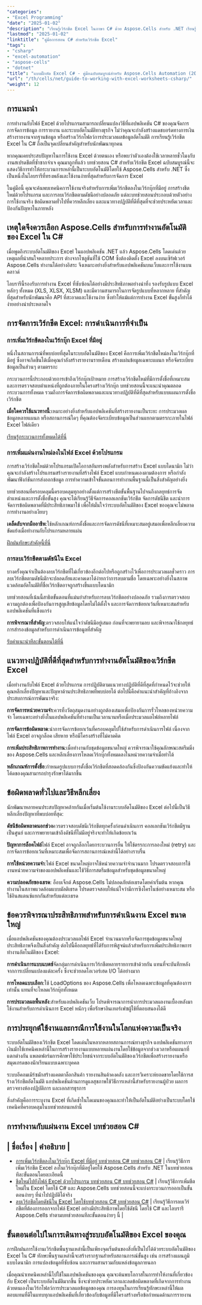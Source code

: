 ```yaml
---
"categories":
- "Excel Programming"
"date": "2025-01-02"
"description": "เรียนรู้เวิร์กชีต Excel ในภาษา C# ด้วย Aspose.Cells สำหรับ .NET เรียนรู้การเพิ่ม ลบ และจัดการไฟล์ Excel ด้วยโปรแกรม พร้อมตัวอย่างการใช้งานจริงและแนวทางปฏิบัติที่ดีที่สุด"
"lastmod": "2025-01-02"
"linktitle": "คู่มือการสอน C# สำหรับเวิร์กชีต Excel"
"tags":
- "csharp"
- "excel-automation"
- "aspose-cells"
- "dotnet"
"title": "แบบฝึกหัด Excel C# - คู่มือฉบับสมบูรณ์สำหรับ Aspose.Cells Automation (2025)"
"url": "/th/cells/net/guide-to-working-with-excel-worksheets-csharp/"
"weight": 12
---
```


## การแนะนำ

การทำงานกับไฟล์ Excel ด้วยโปรแกรมสามารถเปลี่ยนแปลงวิธีที่แอปพลิเคชัน C# ของคุณจัดการการจัดการข้อมูล การรายงาน และระบบอัตโนมัติทางธุรกิจ ไม่ว่าคุณจะกำลังสร้างแดชบอร์ดทางการเงิน สร้างรายงานจากฐานข้อมูล หรือสร้างเวิร์กโฟลว์การประมวลผลข้อมูลอัตโนมัติ การเรียนรู้เวิร์กชีต Excel ใน C# ถือเป็นจุดเปลี่ยนสำคัญสำหรับนักพัฒนาทุกคน

หากคุณเคยประสบปัญหาในการใช้งาน Excel ด้วยตนเอง หรือพบว่าตัวเองต้องใช้เวลาหลายชั่วโมงกับงานสเปรดชีตที่ซ้ำซากจำเจ คุณมาถูกที่แล้ว บทช่วยสอน C# สำหรับเวิร์กชีต Excel ฉบับสมบูรณ์นี้จะแสดงวิธีการทำให้กระบวนการเหล่านี้เป็นระบบอัตโนมัติโดยใช้ Aspose.Cells สำหรับ .NET ซึ่งเป็นหนึ่งในไลบรารีที่ทรงพลังและใช้งานง่ายที่สุดสำหรับการจัดการ Excel

ในคู่มือนี้ คุณจะค้นพบเทคนิคการใช้งานจริงสำหรับการเพิ่มเวิร์กชีตลงในเวิร์กบุ๊กที่มีอยู่ การสร้างชีตใหม่ด้วยโปรแกรม และการลบเวิร์กชีตตามดัชนีอย่างปลอดภัย แต่ละบทช่วยสอนประกอบด้วยตัวอย่างการใช้งานจริง ข้อผิดพลาดทั่วไปที่ควรหลีกเลี่ยง และแนวทางปฏิบัติที่ดีที่สุดที่จะช่วยประหยัดเวลาและป้องกันปัญหาในภายหลัง

## เหตุใดจึงควรเลือก Aspose.Cells สำหรับการทำงานอัตโนมัติของ Excel ใน C#

เมื่อพูดถึงระบบอัตโนมัติของ Excel ในแอปพลิเคชัน .NET แล้ว Aspose.Cells โดดเด่นด้วยเหตุผลที่น่าสนใจหลายประการ ต่างจากโซลูชันที่ใช้ COM ซึ่งต้องติดตั้ง Excel ลงบนเซิร์ฟเวอร์ Aspose.Cells ทำงานได้อย่างอิสระ จึงเหมาะอย่างยิ่งสำหรับแอปพลิเคชันบนเว็บและการใช้งานบนคลาวด์

ไลบรารีนี้รองรับการทำงาน Excel ที่ซับซ้อนได้อย่างมีประสิทธิภาพอย่างน่าทึ่ง รองรับรูปแบบ Excel หลักๆ ทั้งหมด (XLS, XLSX, XLSM) และมีความสามารถในการจัดรูปแบบที่หลากหลาย ที่สำคัญที่สุดสำหรับนักพัฒนาคือ API ที่สะอาดและใช้งานง่าย ซึ่งทำให้แม้แต่การทำงาน Excel ขั้นสูงก็ทำได้ง่ายอย่างน่าประหลาดใจ

## การจัดการเวิร์กชีต Excel: การดำเนินการที่จำเป็น

### การเพิ่มเวิร์กชีตลงในเวิร์กบุ๊ก Excel ที่มีอยู่

หนึ่งในสถานการณ์ที่พบบ่อยที่สุดในระบบอัตโนมัติของ Excel คือการเพิ่มเวิร์กชีตใหม่ลงในเวิร์กบุ๊กที่มีอยู่ ซึ่งอาจเกิดขึ้นได้เมื่อคุณกำลังสร้างรายงานรายเดือน สร้างแผ่นข้อมูลเฉพาะแผนก หรือจัดระเบียบข้อมูลเป็นส่วนๆ ตามตรรกะ

กระบวนการนี้ประกอบด้วยการเข้าถึงเวิร์กบุ๊กเป้าหมาย การสร้างเวิร์กชีตใหม่ที่มีการตั้งชื่อที่เหมาะสม และการตรวจสอบตำแหน่งที่ถูกต้องภายในโครงสร้างเวิร์กบุ๊ก บทช่วยสอนนี้จะแนะนำคุณตลอดกระบวนการทั้งหมด รวมถึงการจัดการข้อผิดพลาดและแนวทางปฏิบัติที่ดีที่สุดสำหรับแบบแผนการตั้งชื่อเวิร์กชีต

**เมื่อใดควรใช้แนวทางนี้**:เหมาะอย่างยิ่งสำหรับแอปพลิเคชันที่สร้างรายงานเป็นระยะ การประมวลผลข้อมูลหลายแผนก หรือสถานการณ์ใดๆ ที่คุณต้องจัดระเบียบข้อมูลเป็นส่วนแยกตามตรรกะภายในไฟล์ Excel ไฟล์เดียว

[เรียนรู้กระบวนการทั้งหมดได้ที่นี่](./adding-worksheet-to-existing-excel-workbook-csharp-tutorial/)

### การเพิ่มแผ่นงานใหม่ลงในไฟล์ Excel ด้วยโปรแกรม

การสร้างเวิร์กชีตใหม่ด้วยโปรแกรมเปิดโอกาสอันทรงพลังสำหรับการสร้าง Excel แบบไดนามิก ไม่ว่าคุณจะกำลังสร้างโปรแกรมสร้างรายงานที่สร้างไฟล์ Excel แบบกำหนดเองตามต้องการ หรือกำลังพัฒนาฟังก์ชันการส่งออกข้อมูล การทำความเข้าใจขั้นตอนการทำงานพื้นฐานนี้เป็นสิ่งสำคัญอย่างยิ่ง

บทช่วยสอนที่ครอบคลุมนี้ครอบคลุมทุกอย่างตั้งแต่การสร้างชีตขั้นพื้นฐานไปจนถึงกลยุทธ์การจัดตำแหน่งและการตั้งชื่อขั้นสูง คุณจะได้เรียนรู้วิธีจัดการคอลเลกชันเวิร์กชีต จัดการดัชนีชีต และนำการจัดการข้อผิดพลาดที่มีประสิทธิภาพมาใช้ เพื่อให้มั่นใจว่าระบบอัตโนมัติของ Excel ของคุณจะไม่พลาดการทำงานอย่างเงียบๆ

**เคล็ดลับจากมืออาชีพ**:ใช้หลักเกณฑ์การตั้งชื่อและการจัดการดัชนีที่เหมาะสมอยู่เสมอเพื่อหลีกเลี่ยงความขัดแย้งเมื่อทำงานกับโปรแกรมหลายแผ่น

[ฝึกฝนทักษะสำคัญนี้ที่นี่](./add-new-sheet-to-excel-file-csharp-tutorial/)

### การลบเวิร์กชีตตามดัชนีใน Excel

บางครั้งคุณจำเป็นต้องลบเวิร์กชีตที่ไม่เกี่ยวข้องอีกต่อไปหรือถูกสร้างไว้เพื่อการประมวลผลชั่วคราว การลบเวิร์กชีตตามดัชนีมักจะปลอดภัยและคาดเดาได้ง่ายกว่าการลบตามชื่อ โดยเฉพาะอย่างยิ่งในสภาพแวดล้อมอัตโนมัติที่ชื่อเวิร์กชีตอาจถูกสร้างขึ้นแบบไดนามิก

บทช่วยสอนที่เน้นนี้สาธิตขั้นตอนที่แม่นยำสำหรับการลบเวิร์กชีตอย่างปลอดภัย รวมถึงการตรวจสอบความถูกต้องเพื่อป้องกันการสูญเสียข้อมูลโดยไม่ได้ตั้งใจ และการจัดการข้อยกเว้นที่เหมาะสมสำหรับแอปพลิเคชันที่แข็งแกร่ง

**การพิจารณาที่สำคัญ**:ตรวจสอบให้แน่ใจว่าดัชนีมีอยู่เสมอ ก่อนที่จะพยายามลบ และพิจารณาใช้กลยุทธ์การสำรองข้อมูลสำหรับการดำเนินการข้อมูลที่สำคัญ

[รับคำแนะนำทีละขั้นตอนได้ที่นี่](./delete-worksheet-by-index-excel-csharp-tutorial/)

## แนวทางปฏิบัติที่ดีที่สุดสำหรับการทำงานอัตโนมัติของเวิร์กชีต Excel

เมื่อทำงานกับไฟล์ Excel ด้วยโปรแกรม การปฏิบัติตามแนวทางปฏิบัติที่ดีที่สุดที่กำหนดไว้จะช่วยให้คุณหลีกเลี่ยงปัญหาและปัญหาด้านประสิทธิภาพที่พบบ่อยได้ ต่อไปนี้คือคำแนะนำสำคัญที่อ้างอิงจากประสบการณ์การพัฒนาจริง:

**การจัดการหน่วยความจำ**:ควรทิ้งวัตถุสมุดงานอย่างถูกต้องเสมอเพื่อป้องกันการรั่วไหลของหน่วยความจำ โดยเฉพาะอย่างยิ่งในแอปพลิเคชันที่ทำงานเป็นเวลานานหรือเมื่อประมวลผลไฟล์หลายไฟล์

**การจัดการข้อผิดพลาด**:นำการจัดการข้อยกเว้นที่ครอบคลุมไปใช้สำหรับการดำเนินการไฟล์ เนื่องจากไฟล์ Excel อาจถูกล็อค เสียหาย หรือมีโครงสร้างที่ไม่คาดคิด

**การเพิ่มประสิทธิภาพการทำงาน**:เมื่อทำงานกับชุดข้อมูลขนาดใหญ่ ควรพิจารณาใช้คุณลักษณะสตรีมมิ่งของ Aspose.Cells และหลีกเลี่ยงการโหลดเวิร์กบุ๊กทั้งหมดลงในหน่วยความจำเมื่อทำได้

**หลักเกณฑ์การตั้งชื่อ**:กำหนดรูปแบบการตั้งชื่อเวิร์กชีตที่สอดคล้องกันซึ่งป้องกันความขัดแย้งและทำให้โค้ดของคุณสามารถบำรุงรักษาได้มากขึ้น

## ข้อผิดพลาดทั่วไปและวิธีหลีกเลี่ยง

นักพัฒนาหลายคนประสบปัญหาคล้ายกันเมื่อเริ่มต้นใช้งานระบบอัตโนมัติของ Excel ต่อไปนี้เป็นวิธีหลีกเลี่ยงปัญหาที่พบบ่อยที่สุด:

**ดัชนีข้อผิดพลาดนอกช่วง**ควรตรวจสอบดัชนีเวิร์กชีตทุกครั้งก่อนดำเนินการ คอลเลกชันเวิร์กชีตมีฐานเป็นศูนย์ และการพยายามเข้าถึงดัชนีที่ไม่มีอยู่จริงจะทำให้เกิดข้อยกเว้น

**ปัญหาการล็อคไฟล์**ไฟล์ Excel อาจถูกล็อกโดยกระบวนการอื่น ให้ใช้ตรรกะการลองใหม่ (retry) และการจัดการข้อยกเว้นที่เหมาะสมเพื่อจัดการสถานการณ์เหล่านี้ได้อย่างราบรื่น

**การใช้หน่วยความจำ**:ไฟล์ Excel ขนาดใหญ่อาจใช้หน่วยความจำจำนวนมาก โปรดตรวจสอบการใช้งานหน่วยความจำของแอปพลิเคชันและใช้วิธีการสตรีมข้อมูลสำหรับชุดข้อมูลขนาดใหญ่

**ความปลอดภัยของเธรด**: อ็อบเจ็กต์ Aspose.Cells ไม่ปลอดภัยต่อเธรดโดยค่าเริ่มต้น หากคุณทำงานในสภาพแวดล้อมแบบมัลติเธรด โปรดตรวจสอบให้แน่ใจว่ามีการซิงโครไนซ์อย่างเหมาะสม หรือใช้อินสแตนซ์แยกกันสำหรับแต่ละเธรด

## ข้อควรพิจารณาประสิทธิภาพสำหรับการดำเนินงาน Excel ขนาดใหญ่

เมื่อแอปพลิเคชันของคุณต้องประมวลผลไฟล์ Excel จำนวนมากหรือจัดการชุดข้อมูลขนาดใหญ่ ประสิทธิภาพจึงเป็นสิ่งสำคัญ ต่อไปนี้คือกลยุทธ์ที่ได้รับการพิสูจน์แล้วสำหรับการเพิ่มประสิทธิภาพการทำงานอัตโนมัติของ Excel:

**การดำเนินการแบบแบตช์**จัดกลุ่มการดำเนินการเวิร์กชีตหลายรายการเข้าด้วยกัน แทนที่จะบันทึกหลังจากการเปลี่ยนแปลงแต่ละครั้ง ซึ่งจะช่วยลดโอเวอร์เฮด I/O ได้อย่างมาก

**การโหลดแบบเลือก**:ใช้ LoadOptions ของ Aspose.Cells เพื่อโหลดเฉพาะข้อมูลที่คุณต้องการเท่านั้น แทนที่จะโหลดเวิร์กบุ๊กทั้งหมด

**การประมวลผลพื้นหลัง**:สำหรับแอปพลิเคชันเว็บ โปรดพิจารณาการนำการประมวลผลงานเบื้องหลังมาใช้งานสำหรับการดำเนินการ Excel หนักๆ เพื่อรักษาอินเทอร์เฟซผู้ใช้ที่ตอบสนองได้ดี

## การประยุกต์ใช้งานและกรณีการใช้งานในโลกแห่งความเป็นจริง

ระบบอัตโนมัติของเวิร์กชีต Excel โดดเด่นในหลากหลายสถานการณ์ทางธุรกิจ แอปพลิเคชันทางการเงินมักใช้เทคนิคเหล่านี้ในการสร้างรายงานแบบหลายแผ่นงานโดยใช้ข้อมูลจากช่วงเวลาหรือแผนกที่แตกต่างกัน แพลตฟอร์มการศึกษาใช้ประโยชน์จากระบบอัตโนมัติของเวิร์กชีตเพื่อสร้างรายงานหรือสมุดเกรดของนักเรียนแบบเฉพาะบุคคล

ระบบอีคอมเมิร์ซมักสร้างแคตตาล็อกสินค้า รายงานสินค้าคงคลัง และการวิเคราะห์ยอดขายโดยใช้การสร้างเวิร์กชีตอัตโนมัติ แอปพลิเคชันด้านการดูแลสุขภาพใช้วิธีการเหล่านี้สำหรับรายงานผู้ป่วย ผลการตรวจทางห้องปฏิบัติการ และเอกสารธุรการ

สิ่งสำคัญคือการระบุงาน Excel ที่เกิดซ้ำในโดเมนของคุณและทำให้เป็นอัตโนมัติอย่างเป็นระบบโดยใช้เทคนิคที่ครอบคลุมในบทช่วยสอนเหล่านี้

## การทำงานกับแผ่นงาน Excel บทช่วยสอน C#

| ชื่อเรื่อง | คำอธิบาย |
- 
- [การเพิ่มเวิร์กชีตลงในเวิร์กบุ๊ก Excel ที่มีอยู่ บทช่วยสอน C# บทช่วยสอน C#](./adding-worksheet-to-existing-excel-workbook-csharp-tutorial/) | เรียนรู้วิธีการเพิ่มเวิร์กชีต Excel ลงในเวิร์กบุ๊กที่มีอยู่โดยใช้ Aspose.Cells สำหรับ .NET ในบทช่วยสอนทีละขั้นตอนโดยละเอียดนี้  
- [ชีตใหม่ไปยังไฟล์ Excel ด้วยโปรแกรม บทช่วยสอน C# บทช่วยสอน C#](./add-new-sheet-to-excel-file-csharp-tutorial/) | เรียนรู้วิธีการเพิ่มชีตใหม่ใน Excel โดยใช้ C# และ Aspose.Cells บทช่วยสอนนี้จะแบ่งกระบวนการออกเป็นขั้นตอนง่ายๆ ที่นำไปปฏิบัติได้จริง  
- [ลบเวิร์กชีตโดยดัชนีใน Excel โดยใช้บทช่วยสอน C# บทช่วยสอน C#](./delete-worksheet-by-index-excel-csharp-tutorial/) | เรียนรู้วิธีการลบเวิร์กชีตที่ต้องการออกจากไฟล์ Excel อย่างมีประสิทธิภาพโดยใช้ดัชนี โดยใช้ C# และไลบรารี Aspose.Cells ทำตามบทช่วยสอนทีละขั้นตอนง่ายๆ นี้ |

## ขั้นตอนต่อไปในการเดินทางสู่ระบบอัตโนมัติของ Excel ของคุณ

การฝึกฝนการใช้งานเวิร์กชีตพื้นฐานเหล่านี้เป็นเพียงจุดเริ่มต้นของสิ่งที่เป็นไปได้ด้วยระบบอัตโนมัติของ Excel ใน C# ทักษะพื้นฐานเหล่านี้จะสร้างรากฐานสำหรับสถานการณ์ขั้นสูง เช่น การสร้างแผนภูมิแบบไดนามิก การแปลงข้อมูลที่ซับซ้อน และการผสานรวมกับแหล่งข้อมูลภายนอก

เมื่อคุณนำเทคนิคเหล่านี้ไปใช้ในแอปพลิเคชันของคุณ คุณจะค้นพบโอกาสในการทำให้งานที่เกี่ยวข้องกับ Excel เป็นระบบอัตโนมัติมากขึ้น ซึ่งจะช่วยประหยัดเวลาและลดข้อผิดพลาดที่เกิดจากการทำงานด้วยตนเองในเวิร์กโฟลว์การประมวลผลข้อมูลของคุณ การลงทุนในการเรียนรู้ทักษะเหล่านี้ให้ผลตอบแทนที่ดีในแทบทุกแอปพลิเคชันที่เกี่ยวข้องกับข้อมูลที่มีโครงสร้างหรือข้อกำหนดด้านการรายงาน